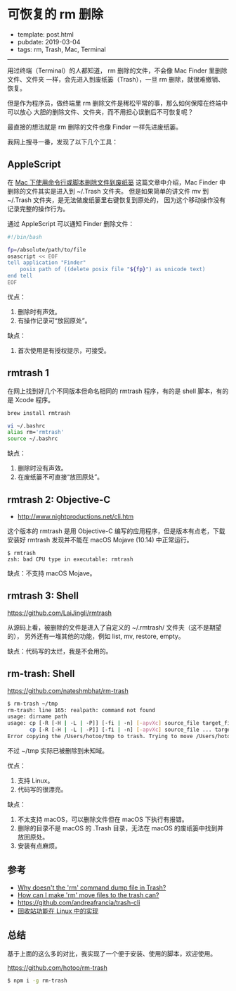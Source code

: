# 可恢复的 rm 删除

- template: post.html
- pubdate: 2019-03-04
- tags: rm, Trash, Mac, Terminal

----

用过终端（Terminal）的人都知道， rm 删除的文件，不会像 Mac Finder 里删除文件、文件夹
一样，会先进入到废纸篓（Trash），一旦 rm 删除，就很难撤销、恢复。

但是作为程序员，做终端里 rm 删除文件是稀松平常的事，那么如何保障在终端中可以放心
大胆的删除文件、文件夹，而不用担心误删后不可恢复呢？

最直接的想法就是 rm 删除的文件也像 Finder 一样先进废纸篓。

我网上搜寻一番，发现了以下几个工具：

## AppleScript

在 [Mac 下使用命令行或脚本删除文件到废纸篓](https://blog.csdn.net/TinyJian/article/details/78195316)
这篇文章中介绍，Mac Finder 中删除的文件其实是进入到 ~/.Trash 文件夹。
但是如果简单的讲文件 mv 到 ~/.Trash 文件夹，是无法做废纸篓里右键恢复到原处的，
因为这个移动操作没有记录完整的操作行为。

通过 AppleScript 可以通知 Finder 删除文件：

```bash
#!/bin/bash

fp=/absolute/path/to/file
osascript << EOF
tell application "Finder"
    posix path of ((delete posix file "${fp}") as unicode text)
end tell
EOF
```

优点：

1. 删除时有声效。
2. 有操作记录可“放回原处”。

缺点：

1. 首次使用是有授权提示，可接受。

## rmtrash 1

在网上找到好几个不同版本但命名相同的 rmtrash 程序，有的是 shell 脚本，有的是
Xcode 程序。

```bash
brew install rmtrash

vi ~/.bashrc
alias rm='rmtrash'
source ~/.bashrc
```

缺点：

1. 删除时没有声效。
2. 在废纸篓不可直接“放回原处”。

## rmtrash 2: Objective-C

- http://www.nightproductions.net/cli.htm

这个版本的 rmtrash 是用 Objective-C 编写的应用程序，但是版本有点老，下载安装好
rmtrash 发现并不能在 macOS Mojave (10.14) 中正常运行。

```
$ rmtrash
zsh: bad CPU type in executable: rmtrash
```

缺点：不支持 macOS Mojave。

## rmtrash 3: Shell

https://github.com/LaiJingli/rmtrash

从源码上看，被删除的文件是进入了自定义的 ~/.rmtrash/ 文件夹（这不是期望的），
另外还有一堆其他的功能，例如 list, mv, restore, empty。

缺点：代码写的太烂，我是不会用的。

## rm-trash: Shell

https://github.com/nateshmbhat/rm-trash

```bash
$ rm-trash ~/tmp
rm-trash: line 165: realpath: command not found
usage: dirname path
usage: cp [-R [-H | -L | -P]] [-fi | -n] [-apvXc] source_file target_file
       cp [-R [-H | -L | -P]] [-fi | -n] [-apvXc] source_file ... target_directory
Error copying the /Users/hotoo/tmp to trash. Trying to move /Users/hotoo/tmp with the name /Users/hotoo/tmp (0)
```

不过 ~/tmp 实际已被删除到未知域。

优点：

1. 支持 Linux。
2. 代码写的很漂亮。

缺点：

1. 不太支持 macOS，可以删除文件但在 macOS 下执行有报错。
2. 删除的目录不是 macOS 的 .Trash 目录，无法在 macOS 的废纸篓中找到并放回原处。
3. 安装有点麻烦。

## 参考

- [Why doesn't the 'rm' command dump file in Trash?](https://apple.stackexchange.com/questions/194672/why-doesnt-the-rm-command-dump-file-in-trash/194868)
- [How can I make 'rm' move files to the trash can?](https://apple.stackexchange.com/questions/17622/how-can-i-make-rm-move-files-to-the-trash-can)
- https://github.com/andreafrancia/trash-cli
- [回收站功能在 Linux 中的实现](https://www.ibm.com/developerworks/cn/linux/1410_licy_linuxtrash/)

## 总结

基于上面的这么多的对比，我实现了一个便于安装、使用的脚本，欢迎使用。

https://github.com/hotoo/rm-trash

```bash
$ npm i -g rm-trash
```
